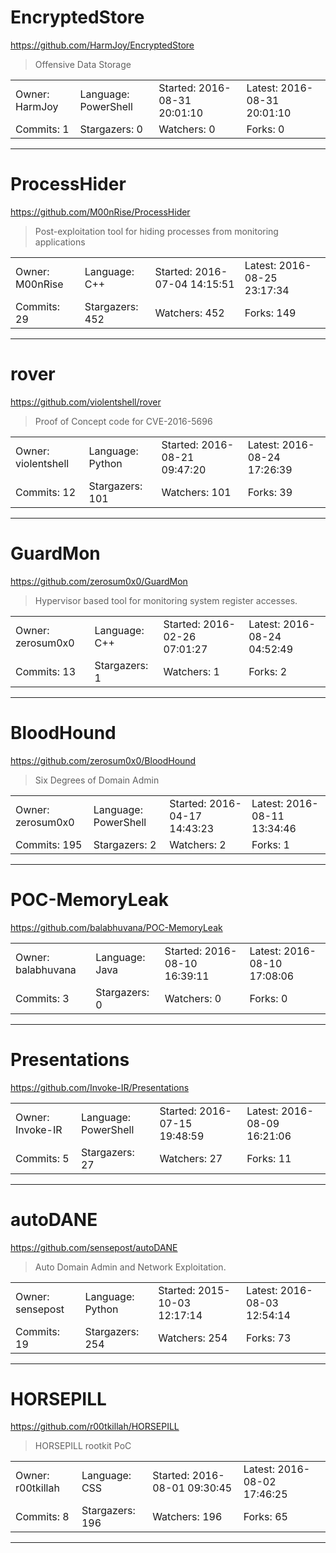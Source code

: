# EncryptedStore

https://github.com/HarmJoy/EncryptedStore
<blockquote>
Offensive Data Storage
</blockquote>

<table>
<tr><td>Owner: HarmJoy</td>
    <td>Language: PowerShell</td>
    <td>Started: 2016-08-31 20:01:10</td>
    <td>Latest: 2016-08-31 20:01:10</td></tr>
<tr><td>Commits: 1</td>
    <td>Stargazers: 0</td>
    <td>Watchers: 0</td>
    <td>Forks: 0</td></tr>
</table>

---

# ProcessHider

https://github.com/M00nRise/ProcessHider
<blockquote>
Post-exploitation tool for hiding processes from monitoring applications
</blockquote>

<table>
<tr><td>Owner: M00nRise</td>
    <td>Language: C++</td>
    <td>Started: 2016-07-04 14:15:51</td>
    <td>Latest: 2016-08-25 23:17:34</td></tr>
<tr><td>Commits: 29</td>
    <td>Stargazers: 452</td>
    <td>Watchers: 452</td>
    <td>Forks: 149</td></tr>
</table>

---

# rover

https://github.com/violentshell/rover
<blockquote>
Proof of Concept code for CVE-2016-5696
</blockquote>

<table>
<tr><td>Owner: violentshell</td>
    <td>Language: Python</td>
    <td>Started: 2016-08-21 09:47:20</td>
    <td>Latest: 2016-08-24 17:26:39</td></tr>
<tr><td>Commits: 12</td>
    <td>Stargazers: 101</td>
    <td>Watchers: 101</td>
    <td>Forks: 39</td></tr>
</table>

---

# GuardMon

https://github.com/zerosum0x0/GuardMon
<blockquote>
Hypervisor based tool for monitoring system register accesses.
</blockquote>

<table>
<tr><td>Owner: zerosum0x0</td>
    <td>Language: C++</td>
    <td>Started: 2016-02-26 07:01:27</td>
    <td>Latest: 2016-08-24 04:52:49</td></tr>
<tr><td>Commits: 13</td>
    <td>Stargazers: 1</td>
    <td>Watchers: 1</td>
    <td>Forks: 2</td></tr>
</table>

---

# BloodHound

https://github.com/zerosum0x0/BloodHound
<blockquote>
Six Degrees of Domain Admin
</blockquote>

<table>
<tr><td>Owner: zerosum0x0</td>
    <td>Language: PowerShell</td>
    <td>Started: 2016-04-17 14:43:23</td>
    <td>Latest: 2016-08-11 13:34:46</td></tr>
<tr><td>Commits: 195</td>
    <td>Stargazers: 2</td>
    <td>Watchers: 2</td>
    <td>Forks: 1</td></tr>
</table>

---

# POC-MemoryLeak

https://github.com/balabhuvana/POC-MemoryLeak
<blockquote>
<no description>
</blockquote>

<table>
<tr><td>Owner: balabhuvana</td>
    <td>Language: Java</td>
    <td>Started: 2016-08-10 16:39:11</td>
    <td>Latest: 2016-08-10 17:08:06</td></tr>
<tr><td>Commits: 3</td>
    <td>Stargazers: 0</td>
    <td>Watchers: 0</td>
    <td>Forks: 0</td></tr>
</table>

---

# Presentations

https://github.com/Invoke-IR/Presentations
<blockquote>
<no description>
</blockquote>

<table>
<tr><td>Owner: Invoke-IR</td>
    <td>Language: PowerShell</td>
    <td>Started: 2016-07-15 19:48:59</td>
    <td>Latest: 2016-08-09 16:21:06</td></tr>
<tr><td>Commits: 5</td>
    <td>Stargazers: 27</td>
    <td>Watchers: 27</td>
    <td>Forks: 11</td></tr>
</table>

---

# autoDANE

https://github.com/sensepost/autoDANE
<blockquote>
Auto Domain Admin and Network Exploitation.
</blockquote>

<table>
<tr><td>Owner: sensepost</td>
    <td>Language: Python</td>
    <td>Started: 2015-10-03 12:17:14</td>
    <td>Latest: 2016-08-03 12:54:14</td></tr>
<tr><td>Commits: 19</td>
    <td>Stargazers: 254</td>
    <td>Watchers: 254</td>
    <td>Forks: 73</td></tr>
</table>

---

# HORSEPILL

https://github.com/r00tkillah/HORSEPILL
<blockquote>
HORSEPILL rootkit PoC
</blockquote>

<table>
<tr><td>Owner: r00tkillah</td>
    <td>Language: CSS</td>
    <td>Started: 2016-08-01 09:30:45</td>
    <td>Latest: 2016-08-02 17:46:25</td></tr>
<tr><td>Commits: 8</td>
    <td>Stargazers: 196</td>
    <td>Watchers: 196</td>
    <td>Forks: 65</td></tr>
</table>

---


